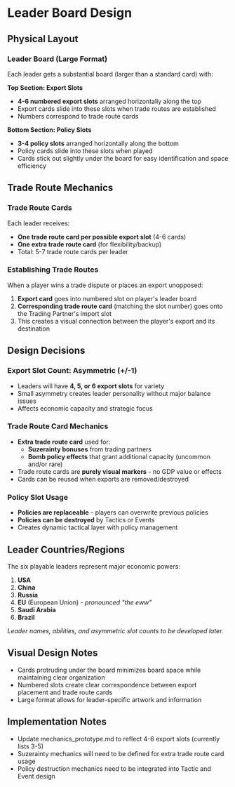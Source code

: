 # Leader Board Design

## Physical Layout

### Leader Board (Large Format)
Each leader gets a substantial board (larger than a standard card) with:

**Top Section: Export Slots**
- **4-6 numbered export slots** arranged horizontally along the top
- Export cards slide into these slots when trade routes are established
- Numbers correspond to trade route cards

**Bottom Section: Policy Slots** 
- **3-4 policy slots** arranged horizontally along the bottom
- Policy cards slide into these slots when played
- Cards stick out slightly under the board for easy identification and space efficiency

## Trade Route Mechanics

### Trade Route Cards
Each leader receives:
- **One trade route card per possible export slot** (4-6 cards)
- **One extra trade route card** (for flexibility/backup)
- Total: 5-7 trade route cards per leader

### Establishing Trade Routes
When a player wins a trade dispute or places an export unopposed:
1. **Export card** goes into numbered slot on player's leader board
2. **Corresponding trade route card** (matching the slot number) goes onto the Trading Partner's import slot
3. This creates a visual connection between the player's export and its destination

## Design Decisions

### Export Slot Count: Asymmetric (+/-1)
- Leaders will have **4, 5, or 6 export slots** for variety
- Small asymmetry creates leader personality without major balance issues
- Affects economic capacity and strategic focus

### Trade Route Card Mechanics
- **Extra trade route card** used for:
  - **Suzerainty bonuses** from trading partners
  - **Bomb policy effects** that grant additional capacity (uncommon and/or rare)
- Trade route cards are **purely visual markers** - no GDP value or effects
- Cards can be reused when exports are removed/destroyed

### Policy Slot Usage
- **Policies are replaceable** - players can overwrite previous policies
- **Policies can be destroyed** by Tactics or Events
- Creates dynamic tactical layer with policy management

## Leader Countries/Regions
The six playable leaders represent major economic powers:

1. **USA** 
2. **China**
3. **Russia** 
4. **EU** (European Union) - *pronounced "the eww"*
5. **Saudi Arabia**
6. **Brazil**

*Leader names, abilities, and asymmetric slot counts to be developed later.*

## Visual Design Notes
- Cards protruding under the board minimizes board space while maintaining clear organization
- Numbered slots create clear correspondence between export placement and trade route cards
- Large format allows for leader-specific artwork and information

## Implementation Notes
- Update mechanics_prototype.md to reflect 4-6 export slots (currently lists 3-5)
- Suzerainty mechanics will need to be defined for extra trade route card usage
- Policy destruction mechanics need to be integrated into Tactic and Event design
